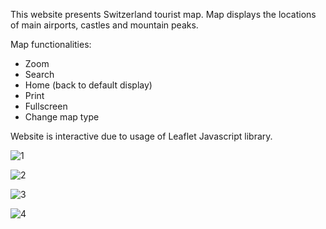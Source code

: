 This website presents Switzerland tourist map. Map displays the locations of main airports, castles and mountain peaks.

Map functionalities:
- Zoom
- Search
- Home (back to default display)
- Print
- Fullscreen
- Change map type

Website is interactive due to usage of Leaflet Javascript library.








![1](https://user-images.githubusercontent.com/89083426/226198440-bb9e7c47-8175-49e6-b030-6f0656602f7a.png)













![2](https://user-images.githubusercontent.com/89083426/226198445-e313a1da-556d-4172-a6f8-b21b43768301.png)
















![3](https://user-images.githubusercontent.com/89083426/226198450-322e9053-4697-405f-a3c4-95c4cf28ef52.png)
















![4](https://user-images.githubusercontent.com/89083426/226198457-b838c621-c485-4ba7-9b13-843d38594f45.png)


















